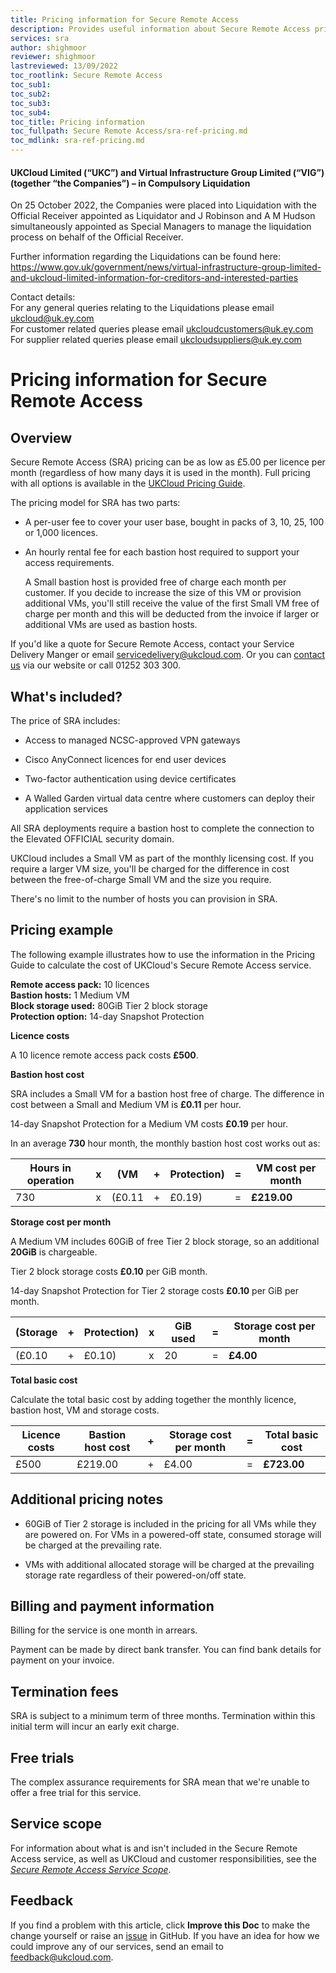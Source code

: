 ```yaml
---
title: Pricing information for Secure Remote Access
description: Provides useful information about Secure Remote Access pricing, including pricing examples
services: sra
author: shighmoor
reviewer: shighmoor
lastreviewed: 13/09/2022
toc_rootlink: Secure Remote Access
toc_sub1: 
toc_sub2:
toc_sub3:
toc_sub4:
toc_title: Pricing information
toc_fullpath: Secure Remote Access/sra-ref-pricing.md
toc_mdlink: sra-ref-pricing.md
---
```


#### UKCloud Limited (“UKC”) and Virtual Infrastructure Group Limited (“VIG”) (together “the Companies”) – in Compulsory Liquidation

On 25 October 2022, the Companies were placed into Liquidation with the Official Receiver appointed as Liquidator and J Robinson and A M Hudson simultaneously appointed as Special Managers to manage the liquidation process on behalf of the Official Receiver.

Further information regarding the Liquidations can be found here: <https://www.gov.uk/government/news/virtual-infrastructure-group-limited-and-ukcloud-limited-information-for-creditors-and-interested-parties>

Contact details:<br>
For any general queries relating to the Liquidations please email <ukcloud@uk.ey.com><br>
For customer related queries please email <ukcloudcustomers@uk.ey.com><br>
For supplier related queries please email <ukcloudsuppliers@uk.ey.com>

# Pricing information for Secure Remote Access

## Overview

Secure Remote Access (SRA) pricing can be as low as £5.00 per licence per month (regardless of how many days it is used in the month). Full pricing with all options is available in the [UKCloud Pricing Guide](https://ukcloud.com/pricing-guide).

The pricing model for SRA has two parts:

- A per-user fee to cover your user base, bought in packs of 3, 10, 25, 100 or 1,000 licences.

- An hourly rental fee for each bastion host required to support your access requirements.

    A Small bastion host is provided free of charge each month per customer. If you decide to increase the size of this VM or provision additional VMs, you'll still receive the value of the first Small VM free of charge per month and this will be deducted from the invoice if larger or additional VMs are used as bastion hosts.

If you'd like a quote for Secure Remote Access, contact your Service Delivery Manger or email <servicedelivery@ukcloud.com>. Or you can [contact us](https://ukcloud.com/contact/) via our website or call 01252 303 300.

## What's included?

The price of SRA includes:

- Access to managed NCSC-approved VPN gateways

- Cisco AnyConnect licences for end user devices

- Two-factor authentication using device certificates

- A Walled Garden virtual data centre where customers can deploy their application services

All SRA deployments require a bastion host to complete the connection to the Elevated OFFICIAL security domain.

UKCloud includes a Small VM as part of the monthly licensing cost. If you require a larger VM size, you'll be charged for the difference in cost between the free-of-charge Small VM and the size you require.

There's no limit to the number of hosts you can provision in SRA.

## Pricing example

The following example illustrates how to use the information in the Pricing Guide to calculate the cost of UKCloud's Secure Remote Access service.

**Remote access pack:** 10 licences<br>
**Bastion hosts:** 1 Medium VM<br>
**Block storage used:** 80GiB Tier 2 block storage<br>
**Protection option:** 14-day Snapshot Protection<br>

**Licence costs**

A 10 licence remote access pack costs **£500**.

**Bastion host cost**

SRA includes a Small VM for a bastion host free of charge. The difference in cost between a Small and Medium VM is **£0.11** per hour.

14-day Snapshot Protection for a Medium VM costs **£0.19** per hour.

In an average **730** hour month, the monthly bastion host cost works out as:

Hours in operation | x | (VM     | + | Protection) | = | VM cost per month
-------------------|---|---------|---|-------------|---|------------------
730                | x | (£0.11  | + | £0.19)      | = | **£219.00**

**Storage cost per month**

A Medium VM includes 60GiB of free Tier 2 block storage, so an additional **20GiB** is chargeable.

Tier 2 block storage costs **£0.10** per GiB month.

14-day Snapshot Protection for Tier 2 storage costs **£0.10** per GiB per month.

(Storage | + | Protection) | x | GiB used | = | Storage cost per month
---------|---|-------------|---|----------|---|-----------------------
(£0.10   | + | £0.10)      | x | 20       | = | **£4.00**

**Total basic cost**

Calculate the total basic cost by adding together the monthly licence, bastion host, VM and storage costs.

Licence costs | Bastion host cost | + | Storage cost per month | = | Total basic cost
--------------|-------------------|---|------------------------|---|-----------------
£500          | £219.00           | + | £4.00                  | = | **£723.00**

## Additional pricing notes

- 60GiB of Tier 2 storage is included in the pricing for all VMs while they are powered on. For VMs in a powered-off state, consumed storage will be charged at the prevailing rate.

- VMs with additional allocated storage will be charged at the prevailing storage rate regardless of their powered-on/off state.

## Billing and payment information

Billing for the service is one month in arrears.

Payment can be made by direct bank transfer. You can find bank details for payment on your invoice.

## Termination fees

SRA is subject to a minimum term of three months. Termination within this initial term will incur an early exit charge.

## Free trials

The complex assurance requirements for SRA mean that we're unable to offer a free trial for this service.

## Service scope

For information about what is and isn't included in the Secure Remote Access service, as well as UKCloud and customer responsibilities, see the [*Secure Remote Access Service Scope*](sra-sco.md).

## Feedback

If you find a problem with this article, click **Improve this Doc** to make the change yourself or raise an [issue](https://github.com/UKCloud/documentation/issues) in GitHub. If you have an idea for how we could improve any of our services, send an email to <feedback@ukcloud.com>.
